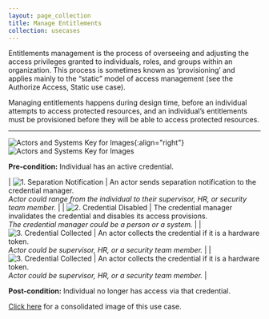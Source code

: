 ```yaml
---
layout: page_collection
title: Manage Entitlements
collection: usecases
---
```


Entitlements management is the process of overseeing and adjusting the access privileges granted to individuals, roles, and groups within an organization. This process is sometimes known as ‘provisioning’ and applies mainly to the “static” model of access management (see the Authorize Access, Static use case).

Managing entitlements happens during design time, before an individual attempts to access protected resources, and an individual’s entitlements must be provisioned before they will be able to access protected resources.

---

![Actors and Systems Key for Images](../../img/usecases/entitlementslabel.png){:align="right"}
![Actors and Systems Key for Images](../../img/usecases/entitlementskey.png)

**Pre-condition:** Individual has an active credential.

| ![1. Separation Notification](../../img/usecases/revoke1.png)  | An actor sends separation notification to the credential manager. <br/><em> Actor could range from the individual to their supervisor, HR, or security team member.</em> |
| ![2. Credential Disabled](../../img/usecases/revoke2.png)  | The credential manager invalidates the credential and disables its access provisions. <br/><em>The credential manager could be a person or a system.</em> |
| ![3. Credential Collected](../../img/usecases/revoke3.png)  | An actor collects the credential if it is a hardware token. <br/><em>Actor could be supervisor, HR, or a security team member. </em> |
| ![3. Credential Collected](../../img/usecases/revoke3.png)  | An actor collects the credential if it is a hardware token. <br/><em>Actor could be supervisor, HR, or a security team member. </em> |

**Post-condition:** Individual no longer has access via that credential.

[Click here](../../img/Entitlements.png) for a consolidated image of this use case.

